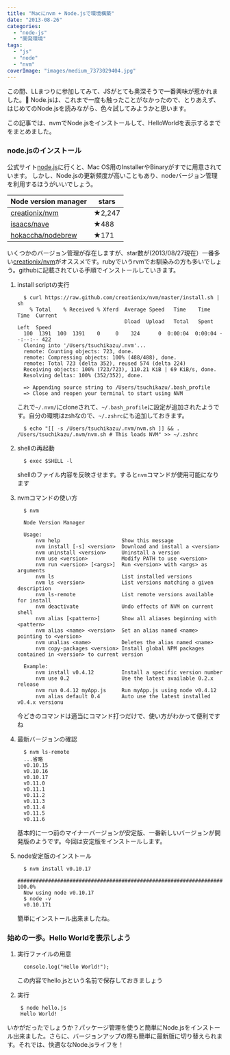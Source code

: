```yaml
---
title: "Macにnvm + Node.jsで環境構築"
date: "2013-08-26"
categories:
  - "node-js"
  - "開発環境"
tags:
  - "js"
  - "node"
  - "nvm"
coverImage: "images/medium_7373029404.jpg"
---
```


この間、LLまつりに参加してみて、JSがとても奥深そうで一番興味が惹かれました。 Node.jsは、これまで一度も触ったことがなかったので、とりあえず、はじめてのNode.jsを読みながら、色々試してみようかと思います。

この記事では、nvmでNode.jsをインストールして、HelloWorldを表示するまでをまとめました。

### node.jsのインストール

公式サイト[node.js](http://nodejs.org/images/logo.png)に行くと、Mac OS用のInstallerやBinaryがすでに用意されています。 しかし、Node.jsの更新頻度が高いこともあり、nodeバージョン管理を利用するほうがいいでしょう。

| Node version manager | stars |
| --- | --- |
| [creationix/nvm](https://github.com/creationix/nvm) | ★2,247 |
| [isaacs/nave](https://github.com/isaacs/nave) | ★488 |
| [hokaccha/nodebrew](https://github.com/hokaccha/nodebrew) | ★171 |

いくつかのバージョン管理が存在しますが、star数が(2013/08/27現在）一番多い[creationix/nvm](https://github.com/creationix/nvm)がオススメです。rubyでいうrvmでお馴染みの方も多いでしょう。githubに記載されている手順でインストールしていきます。

1. install scriptの実行

    ```
      $ curl https://raw.github.com/creationix/nvm/master/install.sh | sh
        % Total    % Received % Xferd  Average Speed   Time    Time     Time  Current
                                       Dload  Upload   Total   Spent    Left  Speed
      100  1391  100  1391    0     0    324      0  0:00:04  0:00:04 --:--:-- 422
      Cloning into '/Users/tsuchikazu/.nvm'...
      remote: Counting objects: 723, done.
      remote: Compressing objects: 100% (488/488), done.
      remote: Total 723 (delta 352), reused 574 (delta 224)
      Receiving objects: 100% (723/723), 110.21 KiB | 69 KiB/s, done.
      Resolving deltas: 100% (352/352), done.

      => Appending source string to /Users/tsuchikazu/.bash_profile
      => Close and reopen your terminal to start using NVM
    ```

    これで`~/.nvm/`にcloneされて、`~/.bash_profile`に設定が追加されたようです。自分の環境はzshなので、`~/.zshrc`にも追加しておきます。

    ```
      $ echo "[[ -s /Users/tsuchikazu/.nvm/nvm.sh ]] && . /Users/tsuchikazu/.nvm/nvm.sh # This loads NVM" >> ~/.zshrc
    ```

2. shellの再起動

    ```
      $ exec $SHELL -l
    ```

    shellのファイル内容を反映させます。すると`nvm`コマンドが使用可能になります

3. nvmコマンドの使い方

    ```
      $ nvm

      Node Version Manager

      Usage:
          nvm help                    Show this message
          nvm install [-s] <version>  Download and install a <version>
          nvm uninstall <version>     Uninstall a version
          nvm use <version>           Modify PATH to use <version>
          nvm run <version> [<args>]  Run <version> with <args> as arguments
          nvm ls                      List installed versions
          nvm ls <version>            List versions matching a given description
          nvm ls-remote               List remote versions available for install
          nvm deactivate              Undo effects of NVM on current shell
          nvm alias [<pattern>]       Show all aliases beginning with <pattern>
          nvm alias <name> <version>  Set an alias named <name> pointing to <version>
          nvm unalias <name>          Deletes the alias named <name>
          nvm copy-packages <version> Install global NPM packages contained in <version> to current version

      Example:
          nvm install v0.4.12         Install a specific version number
          nvm use 0.2                 Use the latest available 0.2.x release
          nvm run 0.4.12 myApp.js     Run myApp.js using node v0.4.12
          nvm alias default 0.4       Auto use the latest installed v0.4.x versionu
    ```

    今どきのコマンドは適当にコマンド打つだけで、使い方がわかって便利ですね

4. 最新バージョンの確認

    ```
      $ nvm ls-remote
      ...省略
      v0.10.15
      v0.10.16
      v0.10.17
      v0.11.0
      v0.11.1
      v0.11.2
      v0.11.3
      v0.11.4
      v0.11.5
      v0.11.6
    ```

    基本的に一つ前のマイナーバージョンが安定版、一番新しいバージョンが開発版のようです。今回は安定版をインストールします。

5. node安定版のインストール

    ```
      $ nvm install v0.10.17
      ######################################################################## 100.0%
      Now using node v0.10.17
      $ node -v
      v0.10.171
    ```

    簡単にインストール出来ましたね。


### 始めの一歩。Hello Worldを表示しよう

1. 実行ファイルの用意

    ```
      console.log("Hello World!");
    ```

    この内容でhello.jsという名前で保存しておきましょう

2. 実行

    ```
     $ node hello.js
     Hello World!
    ```


いかがだったでしょうか？パッケージ管理を使うと簡単にNode.jsをインストール出来ました。さらに、バージョンアップの際も簡単に最新版に切り替えられます。それでは、快適ななNode.jsライフを！
